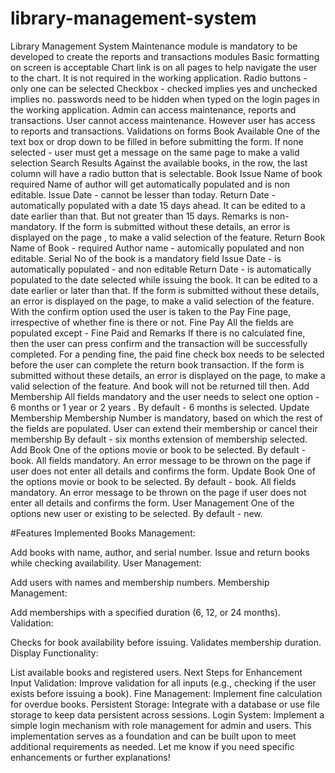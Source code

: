 # library-management-system 

  Library Management System
Maintenance module is mandatory to be developed to create the reports and transactions modules
Basic formatting on screen is acceptable 
Chart link is on all pages to help navigate the user to the chart. It is not required in the working application.
Radio buttons - only one can be selected
Checkbox - checked implies yes and unchecked implies no.
passwords need to be hidden when typed on the login pages in the working application.
Admin can access maintenance, reports and transactions.
User cannot access maintenance. However user has access to reports and transactions.
Validations on forms
Book Available
One of the text box or drop down to be filled in before submitting the form.
If none selected - user must get a message on the same page to make a valid selection
Search Results 
Against the available books, in the row, the last column will have a radio button that is selectable. 
Book Issue
Name of book required
Name of author will get automatically populated and is non editable.
Issue Date - cannot be lesser than today.
Return Date - automatically populated with a date 15 days ahead. It can be edited to a date earlier than that. But not greater than 15 days.
Remarks is non-mandatory.
If the form is submitted without these details, an error is displayed on the page , to make a valid selection of the feature.
Return Book
Name of Book - required
Author name - automically populated and non editable.
Serial No of the book is a mandatory field
Issue Date - is automatically populated - and non editable
Return Date - is automatically populated to the date selected while issuing the book. It can be edited to a date earlier or later than that.
If the form is submitted without these details, an error is displayed on the page, to make a valid selection of the feature.
With the confirm option used the user is taken to the Pay Fine page, irrespective of whether fine is there or not. 
Fine Pay
All the fields are populated except - Fine Paid and Remarks
If there is no calculated fine, then the user can press confirm and the transaction will be successfully completed.
For a pending fine, the paid fine check box needs to be selected before the user can complete the return book transaction.
If the form is submitted without these details, an error is displayed on the page, to make a valid selection of the feature. And book will not be returned till then.
Add Membership
All fields mandatory and the user needs to select one option - 6 months or 1 year or 2 years . By default - 6 months is selected.
Update Membership
Membership Number is mandatory, based on which the rest of the fields are populated. User can extend their membership or cancel their membership
By default - six months extension of membership selected.
Add Book
One of the options movie or book to be selected. By default - book.
All fields mandatory.
An error message to be thrown on the page if user does not enter all details and confirms the form.
Update Book
One of the options movie or book to be selected. By default - book.
All fields mandatory.
An error message to be thrown on the page if user does not enter all details and confirms the form.
User Management
One of the options new user or existing to be selected. By default - new.






#Features Implemented
Books Management:

Add books with name, author, and serial number.
Issue and return books while checking availability.
User Management:

Add users with names and membership numbers.
Membership Management:

Add memberships with a specified duration (6, 12, or 24 months).
Validation:

Checks for book availability before issuing.
Validates membership duration.
Display Functionality:

List available books and registered users.
Next Steps for Enhancement
Input Validation: Improve validation for all inputs (e.g., checking if the user exists before issuing a book).
Fine Management: Implement fine calculation for overdue books.
Persistent Storage: Integrate with a database or use file storage to keep data persistent across sessions.
Login System: Implement a simple login mechanism with role management for admin and users.
This implementation serves as a foundation and can be built upon to meet additional requirements as needed. Let me know if you need specific enhancements or further explanations!










 
